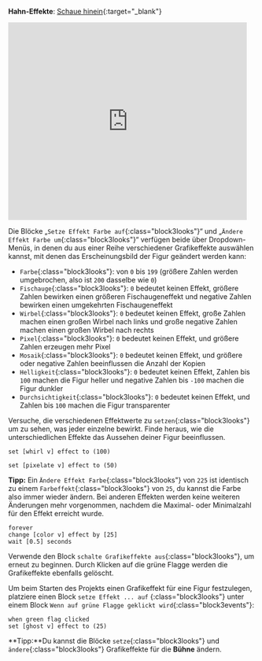 **Hahn-Effekte**: [Schaue hinein](https://scratch.mit.edu/projects/435730522/editor){:target="_blank"}

<div class="scratch-preview">
  <iframe allowtransparency="true" width="485" height="402" src="https://scratch.mit.edu/projects/embed/435730522/?autostart=false" frameborder="0"></iframe>
</div>

Die Blöcke „`Setze Effekt Farbe auf`{:class="block3looks"}“ und „`Ändere Effekt Farbe um`{:class="block3looks"}“ verfügen beide über Dropdown-Menüs, in denen du aus einer Reihe verschiedener Grafikeffekte auswählen kannst, mit denen das Erscheinungsbild der Figur geändert werden kann:

+ `Farbe`{:class="block3looks"}: von `0` bis `199` (größere Zahlen werden umgebrochen, also ist `200` dasselbe wie `0`)
+ `Fischauge`{:class="block3looks"}: `0` bedeutet keinen Effekt, größere Zahlen bewirken einen größeren Fischaugeneffekt und negative Zahlen bewirken einen umgekehrten Fischaugeneffekt
+ `Wirbel`{:class="block3looks"}: `0` bedeutet keinen Effekt, große Zahlen machen einen großen Wirbel nach links und große negative Zahlen machen einen großen Wirbel nach rechts
+ `Pixel`{:class="block3looks"}: `0` bedeutet keinen Effekt, und größere Zahlen erzeugen mehr Pixel
+ `Mosaik`{:class="block3looks"}: `0` bedeutet keinen Effekt, und größere oder negative Zahlen beeinflussen die Anzahl der Kopien
+ `Helligkeit`{:class="block3looks"}: `0` bedeutet keinen Effekt, Zahlen bis `100` machen die Figur heller und negative Zahlen bis `-100` machen die Figur dunkler
+ `Durchsichtigkeit`{:class="block3looks"}: `0` bedeutet keinen Effekt, und Zahlen bis `100` machen die Figur transparenter

Versuche, die verschiedenen Effektwerte zu `setzen`{:class="block3looks"} um zu sehen, was jeder einzelne bewirkt. Finde heraus, wie die unterschiedlichen Effekte das Aussehen deiner Figur beeinflussen.

```blocks3
set [whirl v] effect to (100)

set [pixelate v] effect to (50)
```

**Tipp:** Ein `Ändere Effekt Farbe`{:class="block3looks"} von `225` ist identisch zu einem `Farbeffekt`{:class="block3looks"} von `25`, du kannst die Farbe also immer wieder ändern. Bei anderen Effekten werden keine weiteren Änderungen mehr vorgenommen, nachdem die Maximal- oder Minimalzahl für den Effekt erreicht wurde.

```blocks3
forever
change [color v] effect by [25]
wait [0.5] seconds
```

Verwende den Block `schalte Grafikeffekte aus`{:class="block3looks"}, um erneut zu beginnen. Durch Klicken auf die grüne Flagge werden die Grafikeffekte ebenfalls gelöscht.

Um beim Starten des Projekts einen Grafikeffekt für eine Figur festzulegen, platziere einen Block `setze Effekt ... auf` {:class="block3looks"} unter einem Block `Wenn auf grüne Flagge geklickt wird`{:class="block3events"}:

```blocks3
when green flag clicked
set [ghost v] effect to (25)
```

**Tipp:**Du kannst die Blöcke `setze`{:class="block3looks"} und `ändere`{:class="block3looks"} Grafikeffekte für die **Bühne** ändern.
